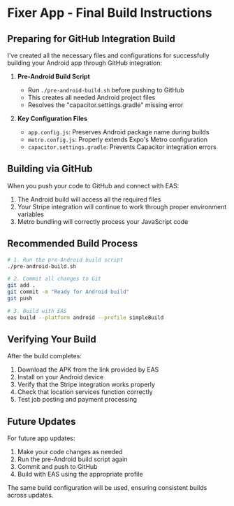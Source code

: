 # Fixer App - Final Build Instructions

## Preparing for GitHub Integration Build

I've created all the necessary files and configurations for successfully building your Android app through GitHub integration:

1. **Pre-Android Build Script**
   - Run `./pre-android-build.sh` before pushing to GitHub
   - This creates all needed Android project files
   - Resolves the "capacitor.settings.gradle" missing error

2. **Key Configuration Files**
   - `app.config.js`: Preserves Android package name during builds
   - `metro.config.js`: Properly extends Expo's Metro configuration
   - `capacitor.settings.gradle`: Prevents Capacitor integration errors

## Building via GitHub

When you push your code to GitHub and connect with EAS:

1. The Android build will access all the required files
2. Your Stripe integration will continue to work through proper environment variables
3. Metro bundling will correctly process your JavaScript code

## Recommended Build Process

```bash
# 1. Run the pre-Android build script
./pre-android-build.sh

# 2. Commit all changes to Git
git add .
git commit -m "Ready for Android build"
git push

# 3. Build with EAS
eas build --platform android --profile simpleBuild
```

## Verifying Your Build

After the build completes:

1. Download the APK from the link provided by EAS
2. Install on your Android device
3. Verify that the Stripe integration works properly
4. Check that location services function correctly
5. Test job posting and payment processing

## Future Updates

For future app updates:

1. Make your code changes as needed
2. Run the pre-Android build script again
3. Commit and push to GitHub
4. Build with EAS using the appropriate profile

The same build configuration will be used, ensuring consistent builds across updates.